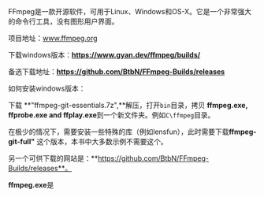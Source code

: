FFmpeg是一款开源软件，可用于Linux、Windows和OS-X。它是一个非常强大的命令行工具，没有图形用户界面。

项目地址：www.ffmpeg.org

下载windows版本：**https://www.gyan.dev/ffmpeg/builds/** 

备选下载地址：**https://github.com/BtbN/FFmpeg-Builds/releases**



如何安装windows版本：

下载 **"ffmpeg-git-essentials.7z",**解压，打开`bin`目录，拷贝 **ffmpeg.exe, ffprobe.exe and ffplay.exe**到一个新文件夹。例如`C\ffmpeg`目录。

在极少的情况下，需要安装一些特殊的库（例如lensfun），此时需要下载**ffmpeg-git-full"** 这个版本，本书中大多数示例不需要这个。

另一个可供下载的网站是：**https://github.com/BtbN/FFmpeg-Builds/releases**。

**ffmpeg.exe**是



